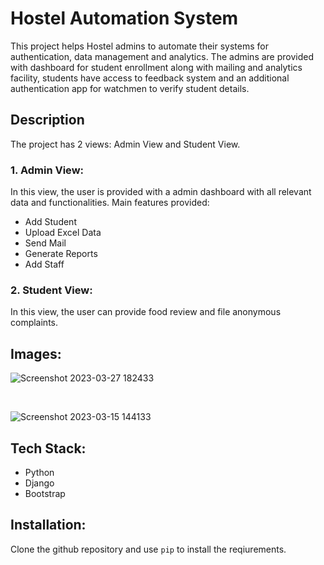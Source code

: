# Hostel Automation System
This project helps Hostel admins to automate their systems for authentication, data management and analytics. 
The admins are provided with dashboard for student enrollment along with mailing and analytics facility, 
students have access to feedback system and an additional authentication app for watchmen to verify student details.

## Description
The project has 2 views: Admin View and Student View. 

### 1. Admin View: 
In this view, the user is provided with a admin dashboard with all relevant data and functionalities. Main features provided:
* Add Student 
* Upload Excel Data
* Send Mail
* Generate Reports
* Add Staff

### 2. Student View:
In this view, the user can provide food review and file anonymous complaints.

## Images:
![Screenshot 2023-03-27 182433](https://user-images.githubusercontent.com/67941652/227946551-a5c945b1-4507-4b58-adb0-0226725775c0.png)


<br>








![Screenshot 2023-03-15 144133](https://user-images.githubusercontent.com/67941652/227946706-c9cb5d79-27ba-4ca9-93da-8f2f3d9d09c0.png)

## Tech Stack:
* Python
* Django
* Bootstrap

## Installation:
Clone the github repository and use `pip` to install the reqiurements. 

